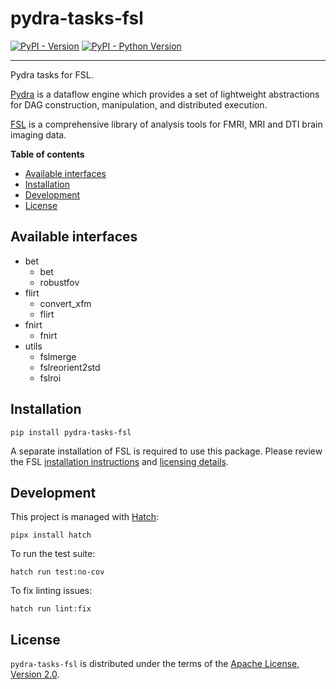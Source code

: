 # pydra-tasks-fsl

[![PyPI - Version][pypi-version]][pypi-project]
[![PyPI - Python Version][pypi-pyversions]][pypi-project]

-----

Pydra tasks for FSL.

[Pydra][pydra] is a dataflow engine which provides
a set of lightweight abstractions for DAG
construction, manipulation, and distributed execution.

[FSL][fsl] is a comprehensive library of analysis tools
for FMRI, MRI and DTI brain imaging data.

**Table of contents**

- [Available interfaces](#available-interfaces)
- [Installation](#installation)
- [Development](#development)
- [License](#license)

## Available interfaces

- bet
    - bet
    - robustfov
- flirt
    - convert_xfm
    - flirt
- fnirt
    - fnirt
- utils
    - fslmerge
    - fslreorient2std
    - fslroi

## Installation

```console
pip install pydra-tasks-fsl
```

A separate installation of FSL is required to use this package.
Please review the FSL [installation instructions][fsl-install]
and [licensing details][fsl-license].

## Development

This project is managed with [Hatch][hatch]:

```console
pipx install hatch
```

To run the test suite:

```console
hatch run test:no-cov
```

To fix linting issues:

```console
hatch run lint:fix
```

## License

`pydra-tasks-fsl` is distributed under the terms of the [Apache License, Version 2.0][license].

[pypi-project]: https://pypi.org/project/pydra-tasks-fsl

[pypi-version]: https://img.shields.io/pypi/v/pydra-tasks-fsl.svg

[pypi-pyversions]: https://img.shields.io/pypi/pyversions/pydra-tasks-fsl.svg

[pydra]: https://pydra.readthedocs.io/

[fsl]: https://fsl.fmrib.ox.ac.uk/fsl/fslwiki/FSL

[fsl-install]: https://fsl.fmrib.ox.ac.uk/fsl/fslwiki/FslInstallation

[fsl-license]: https://fsl.fmrib.ox.ac.uk/fsl/fslwiki/Licence

[hatch]: https://hatch.pypa.io/

[license]: https://spdx.org/licenses/Apache-2.0.html
